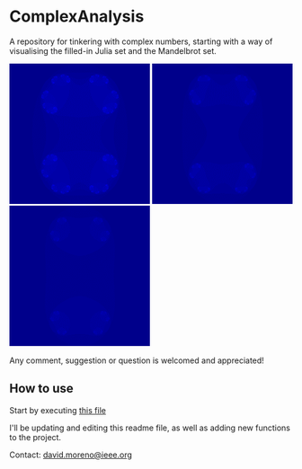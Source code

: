 # ComplexAnalysis

A repository for tinkering with complex numbers, starting with a way of visualising the filled-in Julia set and the Mandelbrot set.

![R = .5](img/r.5.gif) ![R = .75](img/r.75.gif) ![R = 1](img/r1.gif)

Any comment, suggestion or question is welcomed and appreciated!

## How to use

Start by executing [this file](bin/Debug/FunktionenTheorie.exe)

I'll be updating and editing this readme file, as well as adding new functions to the project.

Contact: david.moreno@ieee.org
